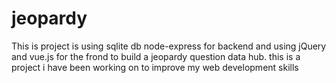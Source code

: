 # jeopardy
This is project is using sqlite db node-express for backend and using jQuery and vue.js for the frond to build a jeopardy question data hub. this is a project i have been working on to improve my web development skills 
